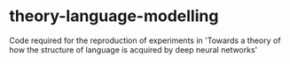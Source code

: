 # theory-language-modelling
Code required for the reproduction of experiments in 'Towards a theory of how the structure of language is acquired by deep neural networks'
